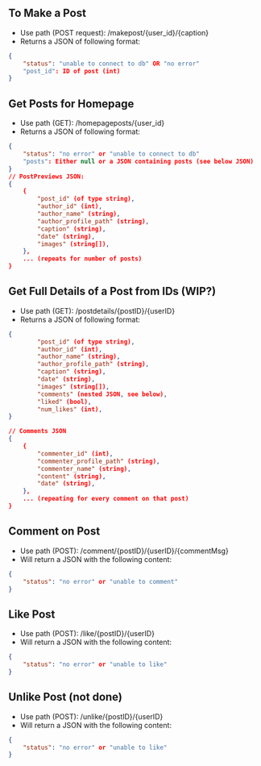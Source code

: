 ## To Make a Post

-   Use path (POST request): /makepost/{user_id}/{caption}
-   Returns a JSON of following format:

```json
{
    "status": "unable to connect to db" OR "no error"
    "post_id": ID of post (int)
}
```

## Get Posts for Homepage

-   Use path (GET): /homepageposts/{user_id}
-   Returns a JSON of following format:

```json
{
    "status": "no error" or "unable to connect to db"
    "posts": Either null or a JSON containing posts (see below JSON)
}
// PostPreviews JSON:
{
    {
        "post_id" (of type string),
        "author_id" (int),
        "author_name" (string),
        "author_profile_path" (string),
        "caption" (string),
        "date" (string),
        "images" (string[]),
    },
    ... (repeats for number of posts)
}
```

## Get Full Details of a Post from IDs (WIP?)

-   Use path (GET): /postdetails/{postID}/{userID}
-   Returns a JSON of following format:

```json
{
        "post_id" (of type string),
        "author_id" (int),
        "author_name" (string),
        "author_profile_path" (string),
        "caption" (string),
        "date" (string),
        "images" (string[]),
        "comments" (nested JSON, see below),
        "liked" (bool),
        "num_likes" (int),
}

// Comments JSON
{
    {
        "commenter_id" (int),
        "commenter_profile_path" (string),
        "commenter_name" (string),
        "content" (string),
        "date" (string),
    },
    ... (repeating for every comment on that post)
}
```

## Comment on Post

-   Use path (POST): /comment/{postID}/{userID}/{commentMsg}
-   Will return a JSON with the following content:

```json
{
    "status": "no error" or "unable to comment"
}
```

## Like Post

-   Use path (POST): /like/{postID}/{userID}
-   Will return a JSON with the following content:

```json
{
    "status": "no error" or "unable to like"
}
```

## Unlike Post (not done)

-   Use path (POST): /unlike/{postID}/{userID}
-   Will return a JSON with the following content:

```json
{
    "status": "no error" or "unable to like"
}
```
